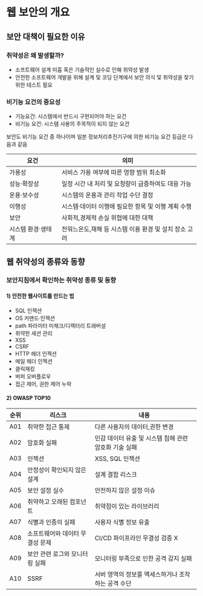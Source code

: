 # 웹 보안의 개요

## 보안 대책이 필요한 이유

### 취약성은 왜 발생할까?
- 소프트웨어 설계 미흡 혹은 기술적인 실수로 인해 취약성 발생
- 안전한 소프트웨어 개발을 위해 설계 및 코딩 단계에서 보안 의식 및 취약성을 찾기 위한 테스트 필요

### 비기능 요건의 중요성
- 기능요건: 시스템에서 반드시 구현되어야 하는 요건 
- 비기능 요건: 시스템 사용의 주목적이 되지 않는 요건

보안도 비기능 요건 중 하나이며 일본 정보처리추진기구에 의한 비기능 요건 등급은 다음과 같음

| 요건         | 의미                              |
|------------|---------------------------------|
| 가용성        | 서비스 가용 여부에 따른 영향 범위 최소화         |
| 성능·확장성     | 일정 시간 내 처리 및 요청량이 급증하여도 대응 가능   |
| 운용·보수성     | 시스템의 운용과 관리 작업 수단 결정            |
| 이행성        | 시스템·데이터 이행에 필요한 항목 및 이행 계획 수행   |
| 보안         | 사회적,경제적 손실 위협에 대한 대책            |
| 시스템 환경·생태계 | 전워느온도,재해 등 시스템 이용 환경 및 설치 장소 고려 |


## 웹 취약성의 종류와 동향

### 보안지침에서 확인하는 취약성 종류 및 동향

#### 1) 안전한 웹사이트를 만드는 법
   - SQL 인젝션
   - OS 커맨드·인젝션
   - path 파라미터 미체크/디렉터리 트래버설
   - 취약한 세션 관리
   - XSS
   - CSRF
   - HTTP 헤더 인젝션
   - 메일 헤더 인젝션
   - 클릭재킹
   - 버퍼 오버플로우
   - 접근 제어, 권한 제어 누락


#### 2) OWASP TOP10

| 순위  | 리스크               | 내용                              |
|-----|-------------------|---------------------------------|
| A01 | 취약한 접근 통제         | 다른 사용자의 데이터,권한 변경               |
| A02 | 암호화 실패            | 민감 데이터 유출 및 시스템 침해 관련 암호화 기술 실패 |
| A03 | 인젝션               | XSS, SQL 인젝션                    |
| A04 | 안정성이 확인되지 않은 설계   | 설계 결함 리스크                       |
| A05 | 보안 설정 실수          | 안전하지 않은 설정 이슈                   |
| A06 | 취약하고 오래된 컴포넌트     | 취약점이 있는 라이브러리                   |
| A07 | 식별과 인증의 실패        | 사용자 식별 정보 유출                    |
| A08 | 소프트웨어와 데이터 무결성 문제 | CI/CD 파이프라인 무결성 검증 X            |
| A09 | 보안 관련 로그와 모니터링 실패 | 모니터링 부족으로 인한 공격 감지 실패           |
| A10 | SSRF              | 서버 영역의 정보를 액세스하거나 조작하는 공격 수단    |
